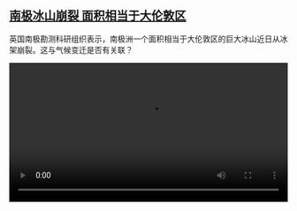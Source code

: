 <!--1674980225000-->
[南极冰山崩裂 面积相当于大伦敦区](https://www.dw.com/zh/%E5%8D%97%E6%9E%81%E5%86%B0%E5%B1%B1%E5%B4%A9%E8%A3%82%20%E9%9D%A2%E7%A7%AF%E7%9B%B8%E5%BD%93%E4%BA%8E%E5%A4%A7%E4%BC%A6%E6%95%A6%E5%8C%BA/a-64526625)
------

<p>英国南极勘测科研组织表示，南极洲一个面积相当于大伦敦区的巨大冰山近日从冰架崩裂。这与气候变迁是否有关联？</small></p><video src="https://tvdownloaddw-a.akamaihd.net/dwtv_video/flv/vdt_zh/2023/bchi230126_001_icebergwide_01r_AVC_1280x720.mp4" controls style="width:100%"></video>
